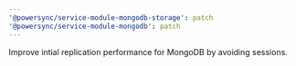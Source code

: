 ```yaml
---
'@powersync/service-module-mongodb-storage': patch
'@powersync/service-module-mongodb': patch
---
```


Improve intial replication performance for MongoDB by avoiding sessions.
